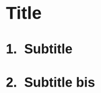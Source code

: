 <script src="https://gist.github.com/joshbode/491ad0e678d456ea8ddc.js"></script>
<td>
  
  
  
<style type="text/css"> body { margin: auto; max-width: 44em; font-family: Calibri, sans-serif; font-size: 18pt; } /* automatic heading numbering */ h1 { counter-reset: h2counter; } h2 { counter-reset: h3counter; } h3 { counter-reset: h4counter; } h4 { counter-reset: h5counter; } h5 { counter-reset: h6counter; } h6 { } h2:before { counter-increment: h2counter; content: counter(h2counter) ".\0000a0\0000a0"; } h3:before { counter-increment: h3counter; content: counter(h2counter) "." counter(h3counter) ".\0000a0\0000a0"; } h4:before { counter-increment: h4counter; content: counter(h2counter) "." counter(h3counter) "." counter(h4counter) ".\0000a0\0000a0"; } h5:before { counter-increment: h5counter; content: counter(h2counter) "." counter(h3counter) "." counter(h4counter) "." counter(h5counter) ".\0000a0\0000a0"; } h6:before { counter-increment: h6counter; content: counter(h2counter) "." counter(h3counter) "." counter(h4counter) "." counter(h5counter) "." counter(h6counter) ".\0000a0\0000a0"; } </style>

# Title

<script type="text/javascript">
// JavaScript example

document.getElementById("Title").innerHTML = "Hello JavaScript!";
</script>

## Subtitle

## Subtitle bis

